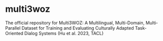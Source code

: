 # multi3woz
The official repository for Multi3WOZ: A Multilingual, Multi-Domain, Multi-Parallel Dataset for Training and Evaluating Culturally Adapted Task-Oriented Dialog Systems (Hu et al. 2023, TACL)
